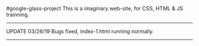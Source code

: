 #google-glass-project
This is a imaginary web-site, for CSS, HTML & JS trainning.

******************
UPDATE 03/26/19
Bugs fixed, index-1.html running normally.
*****************
